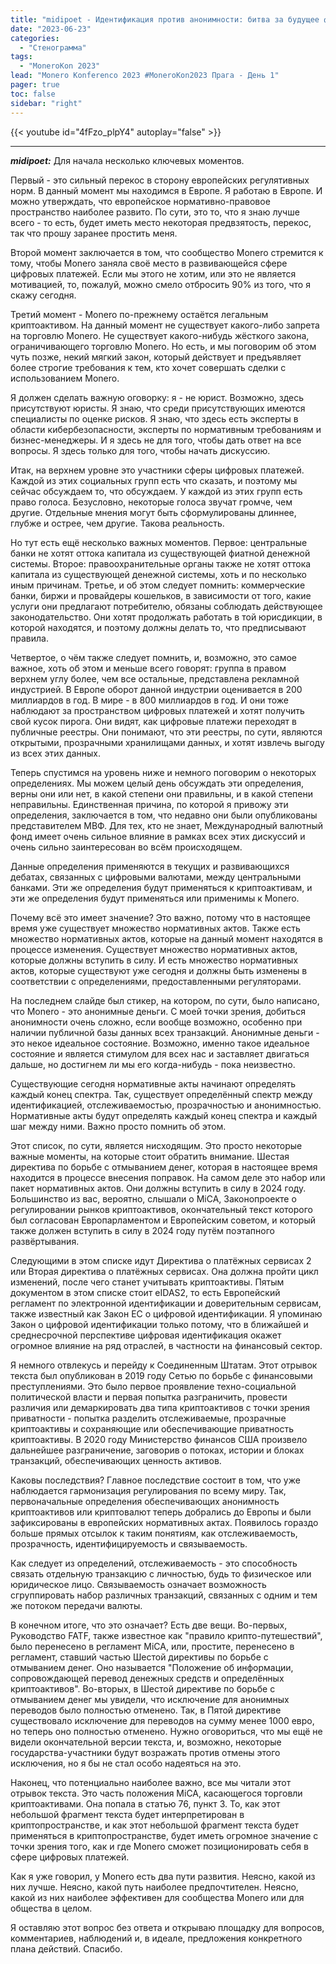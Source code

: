 ```yaml
---
title: "midipoet - Идентификация против анонимности: битва за будущее финансов"
date: "2023-06-23"
categories:
  - "Стенограмма"
tags:
  - "MoneroKon 2023"
lead: "Monero Konferenco 2023 #MoneroKon2023 Прага - День 1"
pager: true
toc: false
sidebar: "right"
---
```


{{< youtube id="4fFzo_plpY4" autoplay="false" >}}

---

_**midipoet:**_ Для начала несколько ключевых моментов.

Первый - это сильный перекос в сторону европейских регулятивных норм. В данный момент мы находимся в Европе. Я работаю в Европе. И можно утверждать, что европейское нормативно-правовое пространство наиболее развито. По сути, это то, что я знаю лучше всего - то есть, будет иметь место некоторая предвзятость, перекос, так что прошу заранее простить меня.

Второй момент заключается в том, что сообщество Monero стремится к тому, чтобы Monero заняла своё место в развивающейся сфере цифровых платежей. Если мы этого не хотим, или это не является мотивацией, то, пожалуй, можно смело отбросить 90% из того, что я скажу сегодня.

Третий момент - Monero по-прежнему остаётся легальным криптоактивом. На данный момент не существует какого-либо запрета на торговлю Monero. Не существует какого-нибудь жёсткого закона, ограничивающего торговлю Monero. Но есть, и мы поговорим об этом чуть позже, некий мягкий закон, который действует и предъявляет более строгие требования к тем, кто хочет совершать сделки с использованием Monero.

Я должен сделать важную оговорку: я - не юрист. Возможно, здесь присутствуют юристы. Я знаю, что среди присутствующих имеются специалисты по оценке рисков. Я знаю, что здесь есть эксперты в области кибербезопасности, эксперты по нормативным требованиям и бизнес-менеджеры. И я здесь не для того, чтобы дать ответ на все вопросы. Я здесь только для того, чтобы начать дискуссию.

Итак, на верхнем уровне это участники сферы цифровых платежей. Каждой из этих социальных групп есть что сказать, и поэтому мы сейчас обсуждаем то, что обсуждаем. У каждой из этих групп есть право голоса. Безусловно, некоторые голоса звучат громче, чем другие. Отдельные мнения могут быть сформулированы длиннее, глубже и острее, чем другие. Такова реальность.

Но тут есть ещё несколько важных моментов. Первое: центральные банки не хотят оттока капитала из существующей фиатной денежной системы. Второе: правоохранительные органы также не хотят оттока капитала из существующей денежной системы, хоть и по несколько иным причинам. Третье, и об этом следует помнить: коммерческие банки, биржи и провайдеры кошельков, в зависимости от того, какие услуги они предлагают потребителю, обязаны соблюдать действующее законодательство. Они хотят продолжать работать в той юрисдикции, в которой находятся, и поэтому должны делать то, что предписывают правила.

Четвертое, о чём также следует помнить, и, возможно, это самое важное, хоть об этом и меньше всего говорят: группа в правом верхнем углу более, чем все остальные, представлена рекламной индустрией. В Европе оборот данной индустрии оценивается в 200 миллиардов в год. В мире - в 800 миллиардов в год. И они тоже наблюдают за пространством цифровых платежей и хотят получить свой кусок пирога. Они видят, как цифровые платежи переходят в публичные реестры. Они понимают, что эти реестры, по сути, являются открытыми, прозрачными хранилищами данных, и хотят извлечь выгоду из всех этих данных.

Теперь спустимся на уровень ниже и немного поговорим о некоторых определениях. Мы можем целый день обсуждать эти определения, верны они или нет, в какой степени они правильны, и в какой степени неправильны. Единственная причина, по которой я привожу эти определения, заключается в том, что недавно они были опубликованы представителем МВФ. Для тех, кто не знает, Международный валютный фонд имеет очень сильное влияние в рамках всех этих дискуссий и очень сильно заинтересован во всём происходящем.

Данные определения применяются в текущих и  развивающихся  дебатах, связанных с цифровыми валютами,  между центральными банками. Эти же определения будут применяться к криптоактивам, и эти же определения будут применяться или применимы к Monero.

Почему всё это имеет значение? Это важно, потому что в настоящее время уже существует множество нормативных актов. Также есть множество нормативных актов, которые на данный момент находятся в процессе изменения. Существует множество нормативных актов, которые должны вступить в силу. И есть множество нормативных актов, которые существуют уже сегодня и должны быть изменены в соответствии с определениями, предоставленными регуляторами.

На последнем слайде был стикер, на котором, по сути, было написано, что Monero - это анонимные деньги. С моей точки зрения, добиться анонимности очень сложно, если вообще возможно, особенно при наличии публичной базы данных всех транзакций. Анонимные деньги - это некое идеальное состояние. Возможно, именно такое идеальное состояние и является стимулом для всех нас и заставляет двигаться дальше, но достигнем ли мы его когда-нибудь - пока неизвестно.

Существующие сегодня нормативные акты начинают определять каждый конец спектра. Так, существует определённый спектр между идентификацией, отслеживаемостью, прозрачностью и анонимностью. Нормативные акты будут определять каждый конец спектра и каждый шаг между ними. Важно просто помнить об этом.

Этот список, по сути, является нисходящим. Это просто некоторые важные моменты, на которые стоит обратить внимание. Шестая директива по борьбе с отмыванием денег, которая в настоящее время находится в процессе внесения поправок. На самом деле это набор или пакет нормативных актов. Они должны вступить в силу в 2024 году. Большинство из вас, вероятно, слышали о MiCA, Законопроекте о регулировании рынков криптоактивов, окончательный текст которого был согласован Европарламентом и Европейским советом, и который также должен вступить в силу в 2024 году путём поэтапного развёртывания.

Следующими в этом списке идут Директива о платёжных сервисах 2 или Вторая директива о платёжных сервисах. Она должна пройти цикл изменений, после чего станет учитывать криптоактивы. Пятым документом в этом списке стоит eIDAS2, то есть Европейский регламент по электронной идентификации и доверительным сервисам, также известный как Закон ЕС о цифровой идентификации. Я упоминаю Закон о цифровой идентификации только потому, что в ближайшей и среднесрочной перспективе цифровая идентификация окажет огромное влияние на ряд отраслей, в частности на финансовый сектор.

Я немного отвлекусь и перейду к Соединенным Штатам. Этот отрывок текста был опубликован в 2019 году Сетью по борьбе с финансовыми преступлениями. Это было первое проявление техно-социальной политической власти и первая попытка разграничить, провести различия или демаркировать два типа криптоактивов с точки зрения приватности - попытка разделить отслеживаемые, прозрачные криптоактивы и сохраняющие или обеспечивающие приватность криптоактивы. В 2020 году Министерство финансов США произвело дальнейшее разграничение, заговорив о потоках, истории и блоках транзакций, обеспечивающих ценность активов.

Каковы последствия? Главное последствие состоит в том, что уже наблюдается гармонизация регулирования по всему миру. Так, первоначальные определения обеспечивающих анонимность криптоактивов или криптовалют теперь добрались до Европы и были зафиксированы в европейских нормативных актах. Появилось гораздо больше прямых отсылок к таким понятиям, как отслеживаемость, прозрачность, идентифицируемость и связываемость.

Как следует из определений, отслеживаемость - это способность связать отдельную транзакцию с личностью, будь то физическое или юридическое лицо. Связываемость означает возможность сгруппировать набор различных транзакций, связанных с одним и тем же потоком передачи валюты.

В конечном итоге, что это означает? Есть две вещи. Во-первых, Руководство FATF, также известное как "правило крипто-путешествий", было перенесено в регламент MiCA, или, простите, перенесено в регламент, ставший частью Шестой директивы по борьбе с отмыванием денег. Оно называется "Положение об информации, сопровождающей перевод денежных средств и определённых криптоактивов". Во-вторых, в Шестой директиве по борьбе с отмыванием денег мы увидели, что исключение для анонимных переводов было полностью отменено. Так, в Пятой директиве существовало исключение для переводов на сумму менее 1000 евро, но теперь оно полностью отменено. Нужно оговориться, что мы ещё не видели окончательной версии текста, и, возможно, некоторые государства-участники будут возражать против отмены этого исключения, но я бы не стал особо надеяться на это.

Наконец, что потенциально наиболее важно, все мы читали этот отрывок текста. Это часть положения MiCA, касающегося торговли криптоактивами. Она попала в статью 76, пункт 3. То, как этот небольшой фрагмент текста будет интерпретирован в криптопространстве, и как этот небольшой фрагмент текста будет применяться в криптопространстве, будет иметь огромное значение с точки зрения того, как и где Monero сможет позиционировать себя в сфере цифровых платежей.

Как я уже говорил, у Monero есть два пути развития. Неясно, какой из них лучше. Неясно, какой путь наиболее предпочтителен. Неясно, какой из них наиболее эффективен для сообщества Monero или для общества в целом.

Я оставляю этот вопрос без ответа и открываю площадку для вопросов, комментариев, наблюдений и, в идеале, предложения конкретного плана действий. Спасибо.
